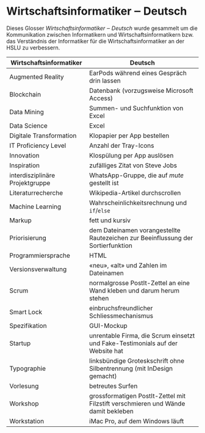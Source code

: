 # Wirtschaftsinformatiker ‒ Deutsch

Dieses Glosser _Wirtschaftsinformatiker ‒ Deutsch_ wurde gesammelt um die
Kommunikation zwischen Informatikern und Wirtschaftsinformatikern bzw. das
Verständnis der Informatiker für die Wirtschaftsinformatiker an der HSLU zu
verbessern.

| Wirtschaftsinformatiker         | Deutsch                                                                           |
|---------------------------------|-----------------------------------------------------------------------------------|
| Augmented Reality               | EarPods während eines Gespräch drin lassen                                        |
| Blockchain                      | Datenbank (vorzugsweise Microsoft Access)                                         |
| Data Mining                     | Summen- und Suchfunktion von Excel                                                |
| Data Science                    | Excel                                                                             |
| Digitale Transformation         | Klopapier per App bestellen                                                       |
| IT Proficiency Level            | Anzahl der Tray-Icons                                                             |
| Innovation                      | Klospülung per App auslösen                                                       |
| Inspiration                     | zufälliges Zitat von Steve Jobs                                                   |
| interdisziplinäre Projektgruppe | WhatsApp-Gruppe, die auf _mute_ gestellt ist                                      |
| Literaturrecherche              | Wikipedia-Artikel durchscrollen                                                   |
| Machine Learning                | Wahrscheinlichkeitsrechnung und `if`/`else`                                       |
| Markup                          | fett und kursiv                                                                   |
| Priorisierung                   | dem Dateinamen vorangestellte Rautezeichen zur Beeinflussung der Sortierfunktion  |
| Programmiersprache              | HTML                                                                              |
| Versionsverwaltung              | «neu», «alt» und Zahlen im Dateinamen                                             |
| Scrum                           | normalgrosse PostIt-Zettel an eine Wand kleben und darum herum stehen             |
| Smart Lock                      | einbruchsfreundlicher Schliessmechanismus                                         |
| Spezifikation                   | GUI-Mockup                                                                        |
| Startup                         | unrentable Firma, die Scrum einsetzt und Fake-Testimonials auf der Website hat    |
| Typographie                     | linksbündige Groteskschrift ohne Silbentrennung (mit InDesign gemacht)            |
| Vorlesung                       | betreutes Surfen                                                                  |
| Workshop                        | grossformatigen PostIt-Zettel mit Filzstift verschmieren und Wände damit bekleben |
| Workstation                     | iMac Pro, auf dem Windows läuft                                                   |
